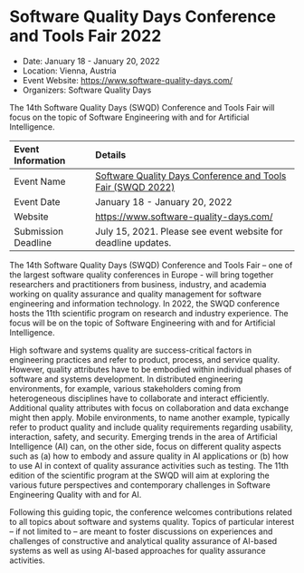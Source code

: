 # Software Quality Days Conference and Tools Fair 2022
- Date: January 18 - January 20, 2022
- Location: Vienna, Austria
- Event Website: https://www.software-quality-days.com/
- Organizers: Software Quality Days
			   
<!-- deck text start -->
The 14th Software Quality Days (SWQD) Conference and Tools Fair will focus on the topic of Software Engineering with and for Artificial Intelligence.
<!-- deck text end -->

Event Information | Details
:--- | :---			   
Event Name | [Software Quality Days Conference and Tools Fair (SWQD 2022)](https://www.software-quality-days.com/)
Event Date | January 18 - January 20, 2022
Website | https://www.software-quality-days.com/
Submission Deadline | July 15, 2021. Please see event website for deadline updates.

The 14th Software Quality Days (SWQD) Conference and Tools Fair – one of the largest software quality conferences in Europe - will bring together researchers and practitioners from business, industry, and academia working on quality assurance and quality management for software engineering and information technology. In 2022, the SWQD conference hosts the 11th scientific program on research and industry experience. The focus will be on the topic of Software Engineering with and for Artificial Intelligence.

High software and systems quality are success-critical factors in engineering practices and refer to product, process, and service quality. However, quality attributes have to be embodied within individual phases of software and systems development. In distributed engineering environments, for example, various stakeholders coming from heterogeneous disciplines have to collaborate and interact efficiently. Additional quality attributes with focus on collaboration and data exchange might then apply. Mobile environments, to name another example, typically refer to product quality and include quality requirements regarding usability, interaction, safety, and security. Emerging trends in the area of Artificial Intelligence (AI) can, on the other side, focus on different quality aspects such as (a) how to embody and assure quality in AI applications or (b) how to use AI in context of quality assurance activities such as testing. The 11th edition of the scientific program at the SWQD will aim at exploring the various future perspectives and contemporary challenges in Software Engineering Quality with and for AI.

Following this guiding topic, the conference welcomes contributions related to all topics about software and systems quality. Topics of particular interest – if not limited to – are meant to foster discussions on experiences and challenges of constructive and analytical quality assurance of AI-based systems as well as using AI-based approaches for quality assurance activities.

<!---
Publish: preview
Pinned: no
Topics: Conferences and workshops, Software engineering
RSS update: 2021-05-21
--->
